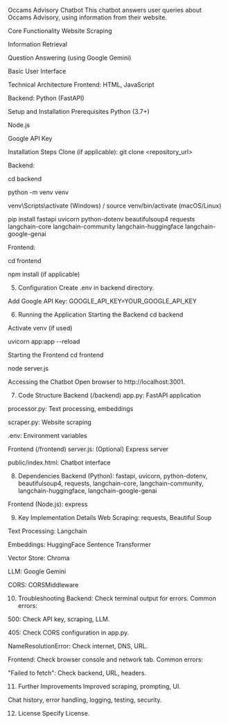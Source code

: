 Occams Advisory Chatbot
This chatbot answers user queries about Occams Advisory, using information from their website.

Core Functionality
Website Scraping

Information Retrieval

Question Answering (using Google Gemini)

Basic User Interface

Technical Architecture
Frontend: HTML, JavaScript

Backend: Python (FastAPI)

Setup and Installation
Prerequisites
Python (3.7+)

Node.js

Google API Key

Installation Steps
Clone (if applicable): git clone <repository_url>

Backend:

cd backend

python -m venv venv

venv\Scripts\activate (Windows) / source venv/bin/activate (macOS/Linux)

pip install fastapi uvicorn python-dotenv beautifulsoup4 requests  langchain-core langchain-community langchain-huggingface  langchain-google-genai

Frontend:

cd frontend

npm install (if applicable)

5. Configuration
Create .env in backend directory.

Add Google API Key:  GOOGLE_API_KEY=YOUR_GOOGLE_API_KEY

6. Running the Application
Starting the Backend
cd backend

Activate venv (if used)

uvicorn app:app --reload

Starting the Frontend
cd frontend

node server.js

Accessing the Chatbot
Open browser to http://localhost:3001.

7. Code Structure
Backend (/backend)
app.py: FastAPI application

processor.py: Text processing, embeddings

scraper.py: Website scraping

.env: Environment variables

Frontend (/frontend)
server.js: (Optional) Express server

public/index.html: Chatbot interface

8. Dependencies
Backend (Python): fastapi, uvicorn, python-dotenv, beautifulsoup4, requests,  langchain-core, langchain-community, langchain-huggingface, langchain-google-genai

Frontend (Node.js): express

9. Key Implementation Details
Web Scraping: requests, Beautiful Soup

Text Processing: Langchain

Embeddings: HuggingFace Sentence Transformer

Vector Store: Chroma

LLM: Google Gemini

CORS: CORSMiddleware

10. Troubleshooting
Backend: Check terminal output for errors.  Common errors:

500:  Check API key, scraping, LLM.

405:  Check CORS configuration in app.py.

NameResolutionError: Check internet, DNS, URL.

Frontend: Check browser console and network tab.  Common errors:

"Failed to fetch": Check backend, URL, headers.

11. Further Improvements
Improved scraping, prompting, UI.

Chat history, error handling, logging, testing, security.

12. License
Specify License.
